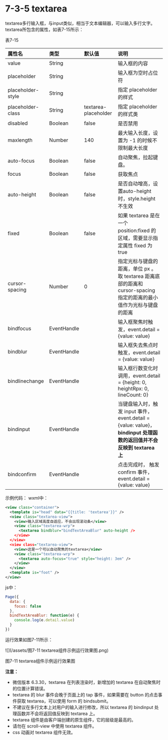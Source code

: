# 7-3-5 textarea

textarea多行输入框，与input类似，相当于文本编辑器，可以输入多行文字。
textarea所包含的属性，如表7-15所示：

表7-15

| 属性名 | 类型 | 默认值 | 说明 |
| :--- | :--- | :--- | :--- |
| value | String |  | 输入框的内容 |
| placeholder | String |  | 输入框为空时占位符 |
| placeholder-style | String |  | 指定 placeholder 的样式 |
| placeholder-class | String | textarea-placeholder | 指定 placeholder 的样式类 |
| disabled | Boolean | false | 是否禁用 |
| maxlength | Number | 140 | 最大输入长度，设置为 -1 的时候不限制最大长度 |
| auto-focus | Boolean | false | 自动聚焦，拉起键盘。 |
| focus | Boolean | false | 获取焦点 |
| auto-height | Boolean | false | 是否自动增高，设置auto-height时，style.height不生效 |
| fixed | Boolean | false | 如果 textarea 是在一个 position:fixed 的区域，需要显示指定属性 fixed 为 true |
| cursor-spacing | Number | 0 | 指定光标与键盘的距离，单位 px 。取 textarea 距离底部的距离和 cursor-spacing 指定的距离的最小值作为光标与键盘的距离 |
| bindfocus | EventHandle |  | 输入框聚焦时触发，event.detail = {value: value} |
| bindblur | EventHandle |  | 输入框失去焦点时触发，event.detail = {value: value} |
| bindlinechange | EventHandle |  | 输入框行数变化时调用，event.detail = {height: 0, heightRpx: 0, lineCount: 0} |
| bindinput | EventHandle |  | 当键盘输入时，触发 input 事件，event.detail = {value: value}， **bindinput 处理函数的返回值并不会反映到 textarea 上** |
| bindconfirm | EventHandle |  | 点击完成时， 触发 confirm 事件，event.detail = {value: value} |

示例代码：
wxml中：
```xml
<view class="container">
  <template is="head" data="{{title: 'textarea'}}" />
  <view class="textarea-view">
    <view>输入区域高度自适应，不会出现滚动条</view>
    <view class="textarea-wrp">
      <textarea bindblur="bindTextAreaBlur" auto-height />
    </view>
  </view>
  <view class="textarea-view">
    <view>这是一个可以自动聚焦的textarea</view>
    <view class="textarea-wrp">
      <textarea auto-focus="true" style="height: 3em" />
    </view>
  </view>
  <template is="foot" />
</view>
```
js中：
```js
Page({
  data: {
    focus: false
  },
  bindTextAreaBlur: function(e) {
    console.log(e.detail.value)
  }
})
```

运行效果如图7-11所示：

![](/assets/图7-11 textarea组件示例运行效果图.png)

图7-11 textarea组件示例运行效果图


**注意：**

* 微信版本 6.3.30，textarea 在列表渲染时，新增加的 textarea 在自动聚焦时的位置计算错误。
* textarea 的 blur 事件会晚于页面上的 tap 事件，如果需要在 button 的点击事件获取 textarea，可以使用 form 的 bindsubmit。
* 不建议在多行文本上对用户的输入进行修改，所以 textarea 的 bindinput 处理函数并不会将返回值反映到 textarea 上。
* textarea 组件是由客户端创建的原生组件，它的层级是最高的。
* 请勿在 scroll-view 中使用 textarea 组件。
* css 动画对 textarea 组件无效。



